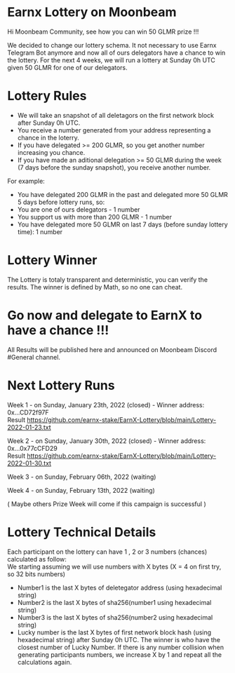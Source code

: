 # Earnx Lottery on Moonbeam
Hi Moonbeam Community, see how you can win 50 GLMR prize !!! 

We decided to change our lottery schema. It not necessary to use Earnx Telegram Bot anymore and now all of ours delegators have a chance to win the lottery. 
For the next 4 weeks, we will run a lottery at Sunday 0h UTC given 50 GLMR for one of our delegators.

# Lottery Rules
- We will take an snapshot of all deletagors on the first network block after Sunday 0h UTC.
- You receive a number generated from your address representing a chance in the loterry.
- If you have delegated >= 200 GLMR, so you get another number increasing you chance.
- If you have made an aditional delegation >= 50 GLMR during the week (7 days before the sunday snapshot), you receive another number.

For example:
- You have delegated 200 GLMR in the past and delegated more 50 GLMR 5 days before lottery runs, so:
- You are one of ours delegators - 1 number
- You support us with more than 200 GLMR - 1 number
- You have delegated more 50 GLMR on last 7 days (before sunday lottery time): 1 number

# Lottery Winner
The Lottery is totaly transparent and deterministic, you can verify the results. The winner is defined by Math, so no one can cheat.

# Go now and delegate to EarnX to have a chance !!!

All Results will be published here and announced on Moonbeam Discord #General channel. 

# Next Lottery Runs 
Week 1 - on Sunday, January 23th, 2022 (closed) - Winner address: 0x...CD72f97F <br>
Result https://github.com/earnx-stake/EarnX-Lottery/blob/main/Lottery-2022-01-23.txt

Week 2 - on Sunday, January 30th, 2022 (closed) - Winner address: 0x...0x77cCFD29 <br>
Result https://github.com/earnx-stake/EarnX-Lottery/blob/main/Lottery-2022-01-30.txt

Week 3 - on Sunday, February 06th, 2022 (waiting)

Week 4 - on Sunday, February 13th, 2022 (waiting)

( Maybe others Prize Week will come if this campaign is successful )

# Lottery Technical Details
Each participant on the lottery can have 1 , 2 or 3 numbers (chances) calculated as follow:<BR>
We starting assuming we will use numbers with X bytes (X = 4 on first try, so 32 bits numbers)
- Number1 is the last X bytes of deletegator address (using hexadecimal string)
- Number2 is the last X bytes of sha256(number1 using hexadecimal string)
- Number3 is the last X bytes of sha256(number2 using hexadecimal string)
- Lucky number is the last X bytes of first network block hash (using hexadecimal string) after Sunday 0h UTC. 
The winner is who have the closest number of Lucky Number.
If there is any number collision when generating participants numbers, we increase X by 1 and repeat all the calculations again.





 

